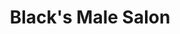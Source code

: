 ---
title: "Black's Male Salon"
url: /edinburgh/blacks-male-salon-slateford-road/
shop: hairdresser
---